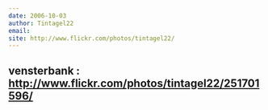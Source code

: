 ```yaml
---
date: 2006-10-03
author: Tintagel22
email: 
site: http://www.flickr.com/photos/tintagel22/
---
```


vensterbank : 
<a href="http://www.flickr.com/photos/tintagel22/251701596/">http://www.flickr.com/photos/tintagel22/251701596/</a>
---